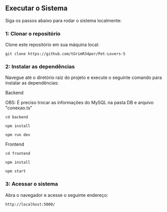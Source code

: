 ## Executar o Sistema

Siga os passos abaixo para rodar o sistema localmente:

### 1: Clonar o repositório

Clone este repositório em sua máquina local:

```
git clone https://github.com/tGrimR34per/Pet-Lovers-5
```

### 2: Instalar as dependências

Navegue até o diretório raiz do projeto e execute o seguinte comando para instalar as dependências:

Backend

OBS: É preciso trocar as informações do MySQL na pasta DB e arquivo "conexao.ts"

```shell
cd backend
```

```shell
npm install
```

```shell
npm run dev
```

Frontend

```shell
cd frontend
```

```shell
npm install
```

```shell
npm start
```

### 3: Acessar o sistema

Abra o navegador e acesse o seguinte endereço:

```
http://localhost:5000/
```